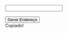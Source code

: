 <div class="input-container">
  <input id="vlrGerado" class="input-gerador" type="text" readonly><br><br>
  <i id="iconCopy" class="icon icon-16 icon-copy" onclick="copiarTexto() "></i>
  <button onclick="document.getElementById('vlrGerado').value = endereco(true); toggleIcon();">
    Gerar Endereço
  </button>
  <div id="msgCopiado" class="copiado">Copiado!</div>
</div>
